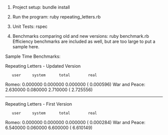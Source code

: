 1. Project setup: bundle install

2. Run the program: ruby repeating_letters.rb

3. Unit Tests: rspec

4. Benchmarks comparing old and new versions: ruby benchmark.rb
   Efficiency benchmarks are included as well, but are too large to put a sample here.

Sample Time Benchmarks:

Repeating Letters - Updated Version

       user     system      total        real
Romeo:         0.000000   0.000000   0.000000 (  0.000596)
War and Peace:  2.630000   0.080000   2.710000 (  2.725556)

------------------------

Repeating Letters - First Version

       user     system      total        real
Romeo:          0.000000   0.000000   0.000000 (  0.000284)
War and Peace:  6.540000   0.060000   6.600000 (  6.610149)
